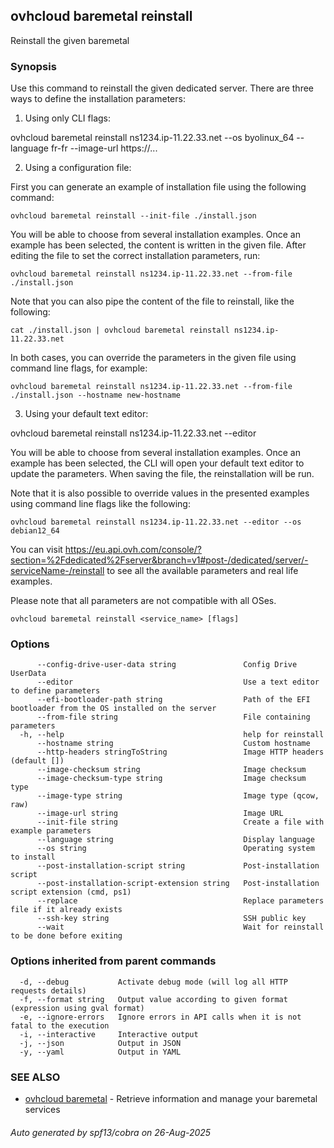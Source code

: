 ## ovhcloud baremetal reinstall

Reinstall the given baremetal

### Synopsis

Use this command to reinstall the given dedicated server.
There are three ways to define the installation parameters:

1. Using only CLI flags:

  ovhcloud baremetal reinstall ns1234.ip-11.22.33.net --os byolinux_64 --language fr-fr --image-url https://...

2. Using a configuration file:

  First you can generate an example of installation file using the following command:

	ovhcloud baremetal reinstall --init-file ./install.json

  You will be able to choose from several installation examples. Once an example has been selected, the content is written in the given file.
  After editing the file to set the correct installation parameters, run:

	ovhcloud baremetal reinstall ns1234.ip-11.22.33.net --from-file ./install.json

  Note that you can also pipe the content of the file to reinstall, like the following:

	cat ./install.json | ovhcloud baremetal reinstall ns1234.ip-11.22.33.net

  In both cases, you can override the parameters in the given file using command line flags, for example:

	ovhcloud baremetal reinstall ns1234.ip-11.22.33.net --from-file ./install.json --hostname new-hostname

3. Using your default text editor:

  ovhcloud baremetal reinstall ns1234.ip-11.22.33.net --editor

  You will be able to choose from several installation examples. Once an example has been selected, the CLI will open your
  default text editor to update the parameters. When saving the file, the reinstallation will be run.

  Note that it is also possible to override values in the presented examples using command line flags like the following:

	ovhcloud baremetal reinstall ns1234.ip-11.22.33.net --editor --os debian12_64

You can visit https://eu.api.ovh.com/console/?section=%2Fdedicated%2Fserver&branch=v1#post-/dedicated/server/-serviceName-/reinstall
to see all the available parameters and real life examples.

Please note that all parameters are not compatible with all OSes.


```
ovhcloud baremetal reinstall <service_name> [flags]
```

### Options

```
      --config-drive-user-data string               Config Drive UserData
      --editor                                      Use a text editor to define parameters
      --efi-bootloader-path string                  Path of the EFI bootloader from the OS installed on the server
      --from-file string                            File containing parameters
  -h, --help                                        help for reinstall
      --hostname string                             Custom hostname
      --http-headers stringToString                 Image HTTP headers (default [])
      --image-checksum string                       Image checksum
      --image-checksum-type string                  Image checksum type
      --image-type string                           Image type (qcow, raw)
      --image-url string                            Image URL
      --init-file string                            Create a file with example parameters
      --language string                             Display language
      --os string                                   Operating system to install
      --post-installation-script string             Post-installation script
      --post-installation-script-extension string   Post-installation script extension (cmd, ps1)
      --replace                                     Replace parameters file if it already exists
      --ssh-key string                              SSH public key
      --wait                                        Wait for reinstall to be done before exiting
```

### Options inherited from parent commands

```
  -d, --debug           Activate debug mode (will log all HTTP requests details)
  -f, --format string   Output value according to given format (expression using gval format)
  -e, --ignore-errors   Ignore errors in API calls when it is not fatal to the execution
  -i, --interactive     Interactive output
  -j, --json            Output in JSON
  -y, --yaml            Output in YAML
```

### SEE ALSO

* [ovhcloud baremetal](ovhcloud_baremetal.md)	 - Retrieve information and manage your baremetal services

###### Auto generated by spf13/cobra on 26-Aug-2025
